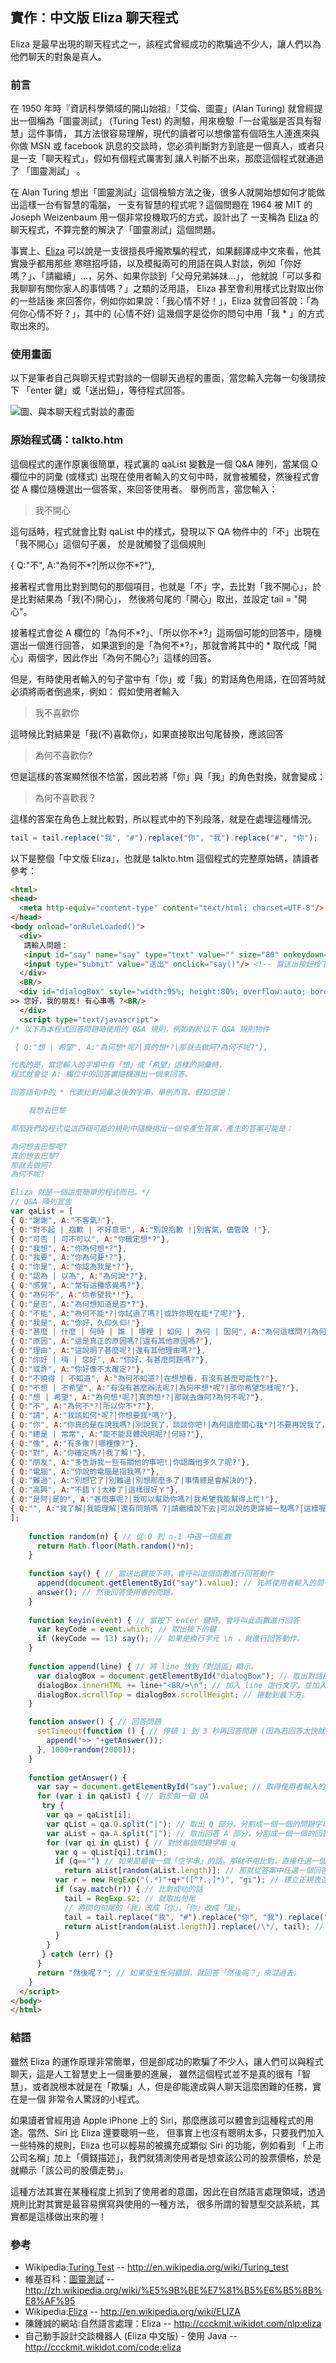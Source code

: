## 實作：中文版 Eliza 聊天程式

Eliza 是最早出現的聊天程式之一，該程式曾經成功的欺騙過不少人，讓人們以為他們聊天的對象是真人。

### 前言

在 1950 年時『資訊科學領域的開山始祖』「艾倫、圖靈」(Alan Turing)
就曾經提出一個稱為「圖靈測試」 (Turing Test) 的測驗，用來檢驗「一台電腦是否具有智慧」這件事情，
其方法很容易理解，現代的讀者可以想像當有個陌生人連進來與你做 MSN 或 facebook
訊息的交談時，您必須判斷對方到底是一個真人，或者只是一支「聊天程式」，假如有個程式厲害到
讓人判斷不出來，那麼這個程式就通過了 「圖靈測試」 。

在 Alan Turing 想出「圖靈測試」這個檢驗方法之後，很多人就開始想如何才能做出這樣一台有智慧的電腦，
一支有智慧的程式呢？這個問題在 1964 被 MIT 的 Joseph Weizenbaum 用一個非常投機取巧的方式，設計出了
一支稱為 [Eliza] 的聊天程式，不算完整的解決了「圖靈測試」這個問題。

事實上、[Eliza] 可以說是一支很擅長呼攏欺騙的程式，如果翻譯成中文來看，他其實幾乎都用那些
寒暄招呼語，以及模擬兩可的用語在與人對談，例如「你好嗎？」、「請繼續」...，另外、如果你談到「父母兄弟姊妹...」，
他就說「可以多和我聊聊有關你家人的事情嗎？」之類的泛用語， Eliza 甚至會利用樣式比對取出你的一些話後
來回答你，例如你如果說：「我心情不好！」，Eliza 就會回答說：「為何你心情不好？」，其中的
(心情不好) 這幾個字是從你的問句中用「我 * 」的方式取出來的。

### 使用畫面

以下是筆者自己與聊天程式對談的一個聊天過程的畫面，當您輸入完每一句後請按下 「enter 鍵」或「送出鈕」，等待程式回答。

![圖、與本聊天程式對談的畫面](img/eliza_talkto2.png)


### 原始程式碼：talkto.htm

這個程式的運作原裏很簡單，程式裏的 qaList 變數是一個 Q&A 陣列，當某個 Q 欄位中的詞彙 (或樣式) 
出現在使用者輸入的文句中時，就會被觸發，然後程式會從 A 欄位隨機選出一個答案，來回答使用者。
舉例而言，當您輸入：

> 我不開心

這句話時，程式就會比對 qaList 中的樣式，發現以下 QA 物件中的「不」出現在「我不開心」這個句子裏，
於是就觸發了這個規則

{ Q:"不", A:"為何不*?|所以你不*?"},

接著程式會用比對到問句的那個項目，也就是「不」字，去比對「我不開心」，於是比對結果為「我(不)開心」，
然後將句尾的「開心」取出，並設定 tail = "開心"。

接著程式會從 A 欄位的「為何不*?」、「所以你不*?」這兩個可能的回答中，隨機選出一個進行回答，
如果選到的是「為何不*?」，那就會將其中的 * 取代成「開心」兩個字，因此作出「為何不開心?」這樣的回答。

但是，有時使用者輸入的句子當中有「你」或「我」的對話角色用語，在回答時就必須將兩者倒過來，例如：
假如使用者輸入

> 我不喜歡你

這時候比對結果是「我(不)喜歡你」，如果直接取出句尾替換，應該回答

> 為何不喜歡你?

但是這樣的答案顯然很不恰當，因此若將「你」與「我」的角色對換，就會變成：

> 為何不喜歡我？

這樣的答案在角色上就比較對，所以程式中的下列段落，就是在處理這種情況。

```javascript
tail = tail.replace("我", "#").replace("你", "我").replace("#", "你");
```

以下是整個「中文版 Eliza」，也就是 talkto.htm 這個程式的完整原始碼，請讀者參考：

```html
<html>
<head>
  <meta http-equiv="content-type" content="text/html; charset=UTF-8"/>
</head>
<body onload="onRuleLoaded()">
  <div>
   請輸入問題：
   <input id="say" name="say" type="text" value="" size="80" onkeydown="keyin(event)"/> <!-- 按 enter 時呼叫 keyin() 回答 --> 
   <input type="submit" value="送出" onclick="say()"/> <!-- 當送出按鈕按下，就呼叫 say() 函數回答 --> 
  </div>
  <BR/>
  <div id="dialogBox" style="width:95%; height:80%; overflow:auto; border:ridge 1px #888888; ">
>> 您好，我的朋友! 有心事嗎 ?<BR/>  
  </div>
  <script type="text/javascript">  
/* 以下為本程式回答問題時使用的 Q&A 規則，例如對於以下 Q&A 規則物件

 { Q:"想 | 希望", A:"為何想*呢?|真的想*?|那就去做阿?為何不呢?"},

代表的是，當您輸入的字串中有「想」或「希望」這樣的詞彙時，
程式就會從 A: 欄位中的回答裏隨機選出一個來回答。

回答語句中的 * 代表比對詞彙之後的字串，舉例而言、假如您說：

    我想去巴黎

那麼我們的程式從這四個可能的規則中隨機挑出一個來產生答案，產生的答案可能是：

為何想去巴黎呢?
真的想去巴黎?
那就去做阿?
為何不呢?

Eliza 就是一個這麼簡單的程式而已。*/
// Q&A 陣列宣告
var qaList = [
{ Q:"謝謝", A:"不客氣!"},
{ Q:"對不起 | 抱歉 | 不好意思", A:"別說抱歉 !|別客氣，儘管說 !"},
{ Q:"可否 | 可不可以", A:"你確定想*?"},
{ Q:"我想", A:"你為何想*?"},
{ Q:"我要", A:"你為何要*?"},
{ Q:"你是", A:"你認為我是*?"},
{ Q:"認為 | 以為", A:"為何說*?"},
{ Q:"感覺", A:"常有這種感覺嗎?"},
{ Q:"為何不", A:"你希望我*!"},
{ Q:"是否", A:"為何想知道是否*?"},
{ Q:"不能", A:"為何不能*?|你試過了嗎?|或許你現在能*了呢?"},
{ Q:"我是", A:"你好，久仰久仰!"},
{ Q:"甚麼 | 什麼 | 何時 | 誰 | 哪裡 | 如何 | 為何 | 因何", A:"為何這樣問?|為何你對這問題有興趣?|你認為答案是甚麼呢?|你認為如何呢?|你常問這類問題嗎?|這真的是你想知道的嗎?|為何不問問別人?|你曾有過類似的問題嗎?|你問這問題的原因是甚麼呢?"},
{ Q:"原因", A:"這是真正的原因嗎?|還有其他原因嗎?"}, 
{ Q:"理由", A:"這說明了甚麼呢?|還有其他理由嗎?"},
{ Q:"你好 | 嗨 | 您好", A:"你好，有甚麼問題嗎?"},
{ Q:"或許", A:"你好像不太確定?"},
{ Q:"不曉得 | 不知道", A:"為何不知道?|在想想看，有沒有甚麼可能性?"},
{ Q:"不想 | 不希望", A:"有沒有甚麼辦法呢?|為何不想*呢?|那你希望怎樣呢?"}, 
{ Q:"想 | 希望", A:"為何想*呢?|真的想*?|那就去做阿?為何不呢?"},
{ Q:"不", A:"為何不*?|所以你不*?"},
{ Q:"請", A:"我該如何*呢?|你想要我*嗎?"},
{ Q:"你", A:"你真的是在說我嗎?|別說我了，談談你吧!|為何這麼關心我*?|不要再說我了，談談你吧!|你自己*"},
{ Q:"總是 | 常常", A:"能不能具體說明呢?|何時?"},
{ Q:"像", A:"有多像?|哪裡像?"},
{ Q:"對", A:"你確定嗎?|我了解!"},
{ Q:"朋友", A:"多告訴我一些有關他的事吧!|你認識他多久了呢?"},
{ Q:"電腦", A:"你說的電腦是指我嗎?"}, 
{ Q:"難過", A:"別想它了|別難過|別想那麼多了|事情總是會解決的"},
{ Q:"高興", A:"不錯ㄚ|太棒了|這樣很好ㄚ"},
{ Q:"是阿|是的", A:"甚麼事呢?|我可以幫助你嗎?|我希望我能幫得上忙!"},
{ Q:"", A:"我了解|我能理解|還有問題嗎 ?|請繼續說下去|可以說的更詳細一點嗎?|這樣喔! 我知道!|然後呢? 發生甚麼事?|再來呢? 可以多說一些嗎|接下來呢? |可以多告訴我一些嗎?|多談談有關你的事，好嗎?|想多聊一聊嗎|可否多告訴我一些呢?"}
];  
  
    function random(n) { // 從 0 到 n-1 中選一個亂數
      return Math.floor(Math.random()*n);
    }
    
    function say() { // 當送出鍵按下時，會呼叫這個函數進行回答動作
      append(document.getElementById("say").value); // 先將使用者輸入的問句放到「對話區」顯示。
      answer(); // 然後回答使用者的問題。
    }
    
    function keyin(event) { // 當按下 enter 鍵時，會呼叫此函數進行回答
      var keyCode = event.which; // 取出按下的鍵
      if (keyCode == 13) say(); // 如果是換行字元 \n ，就進行回答動作。
    }
    
    function append(line) { // 將 line 放到「對話區」顯示。
      var dialogBox = document.getElementById("dialogBox"); // 取出對話框 
      dialogBox.innerHTML += line+"<BR/>\n"; // 加入 line 這行文字，並加入換行 <BR/>\n
      dialogBox.scrollTop = dialogBox.scrollHeight; // 捲動到最下方。
    }

    function answer() { // 回答問題
      setTimeout(function () { // 停頓 1 到 3 秒再回答問題 (因為若回答太快就不像人了，人打字需要時間)
        append(">> "+getAnswer());
      }, 1000+random(2000));
    }
    
    function getAnswer() {
      var say = document.getElementById("say").value; // 取得使用者輸入的問句。
      for (var i in qaList) { // 對於每一個 QA 
       try {
        var qa = qaList[i];
        var qList = qa.Q.split("|"); // 取出 Q 部分，分割成一個一個的問題字串 q
        var aList = qa.A.split("|"); // 取出回答 A 部分，分割成一個一個的回答字串 q
        for (var qi in qList) { // 對於每個問題字串 q
          var q = qList[qi].trim();
          if (q=="") // 如果是最後一個「空字串」的話，那就不用比對，直接任選一個回答。
            return aList[random(aList.length)]; // 那就從答案中任選一個回答
          var r = new RegExp("(.*)"+q+"([^?.;]*)", "gi"); // 建立正規表達式 (.*) q ([^?.;]*)
          if (say.match(r)) { // 比對成功的話
            tail = RegExp.$2; // 就取出句尾
            // 將問句句尾的「我」改成「你」，「你」改成「我」。
            tail = tail.replace("我", "#").replace("你", "我").replace("#", "你");
            return aList[random(aList.length)].replace(/\*/, tail); // 然後將 * 改為句尾進行回答
          }
        }
       } catch (err) {}
      }
      return "然後呢？"; // 如果發生任何錯誤，就回答「然後呢？」來混過去。
    }   
  </script>
</body>
</html>
```

### 結語

雖然 Eliza 的運作原理非常簡單，但是卻成功的欺騙了不少人，讓人們可以與程式聊天，這是人工智慧史上一個重要的進展，
雖然這個程式並不是真的很有「智慧」，或者說根本就是在「欺騙」人，但是卻能達成與人聊天這麼困難的任務，實在是一個
非常令人驚訝的小程式。

如果讀者曾經用過 Apple iPhone 上的 Siri，那麼應該可以體會到這種程式的用途。當然、Siri 比 Eliza 還要聰明一些，
但事實上也沒有聰明太多，只要我們加入一些特殊的規則，Eliza 也可以輕易的被擴充成類似 Siri 的功能，例如看到
「上市公司名稱」加上「價錢描述」，我們就猜測使用者是想查該公司的股票價格，於是就顯示「該公司的股價走勢」。

這種方法其實在某種程度上抓到了使用者的意圖，因此在自然語言處理領域，透過規則比對其實是最容易撰寫與使用的一種方法，
很多所謂的智慧型交談系統，其實都是這樣做出來的喔！

### 參考
* Wikipedia:[Turing Test] -- <http://en.wikipedia.org/wiki/Turing_test>
* 維基百科：[圖靈測試] -- <http://zh.wikipedia.org/wiki/%E5%9B%BE%E7%81%B5%E6%B5%8B%E8%AF%95>
* Wikipedia:[Eliza] -- <http://en.wikipedia.org/wiki/ELIZA>
* 陳鍾誠的網站:自然語言處理：Eliza -- <http://ccckmit.wikidot.com/nlp:eliza>
* 自己動手設計交談機器人 (Eliza 中文版) - 使用 Java -- <http://ccckmit.wikidot.com/code:eliza>

[Turing Test]:http://en.wikipedia.org/wiki/Turing_test
[圖靈測試]:http://zh.wikipedia.org/wiki/%E5%9B%BE%E7%81%B5%E6%B5%8B%E8%AF%95
[Eliza]:http://en.wikipedia.org/wiki/ELIZA



